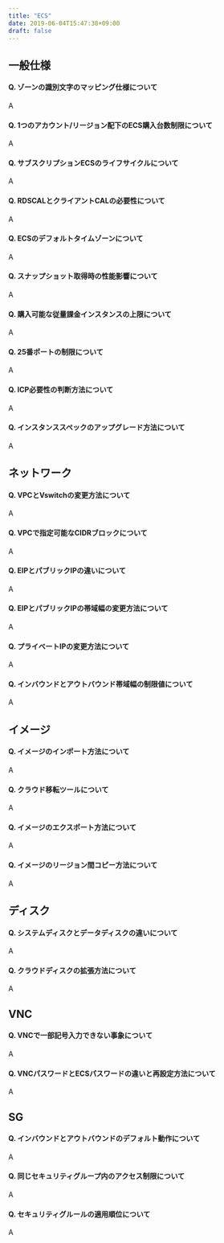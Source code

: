 ```yaml
---
title: "ECS"
date: 2019-06-04T15:47:38+09:00
draft: false
---
```


## 一般仕様
#### Q. ゾーンの識別文字のマッピング仕様について
A
#### Q. 1つのアカウント/リージョン配下のECS購入台数制限について
A
#### Q. サブスクリプションECSのライフサイクルについて
A
#### Q. RDSCALとクライアントCALの必要性について
A
#### Q. ECSのデフォルトタイムゾーンについて
A
#### Q. スナップショット取得時の性能影響について
A
#### Q. 購入可能な従量課金インスタンスの上限について
A
#### Q. 25番ポートの制限について
A
#### Q. ICP必要性の判断方法について
A
#### Q. インスタンススペックのアップグレード方法について
A

## ネットワーク
#### Q. VPCとVswitchの変更方法について
A
#### Q. VPCで指定可能なCIDRブロックについて
A
#### Q. EIPとパブリックIPの違いについて
A
#### Q. EIPとパブリックIPの帯域幅の変更方法について
A
#### Q. プライベートIPの変更方法について
A
#### Q. インバウンドとアウトバウンド帯域幅の制限値について
A

## イメージ
#### Q. イメージのインポート方法について
A
#### Q. クラウド移転ツールについて
A
#### Q. イメージのエクスポート方法について
A
#### Q. イメージのリージョン間コピー方法について
A

## ディスク
#### Q. システムディスクとデータディスクの違いについて
A
#### Q. クラウドディスクの拡張方法について
A

## VNC
#### Q. VNCで一部記号入力できない事象について
A
#### Q. VNCパスワードとECSパスワードの違いと再設定方法について
A

## SG
#### Q. インバウンドとアウトバウンドのデフォルト動作について
A
#### Q. 同じセキュリティグループ内のアクセス制限について
A
#### Q. セキュリティグルールの適用順位について
A

